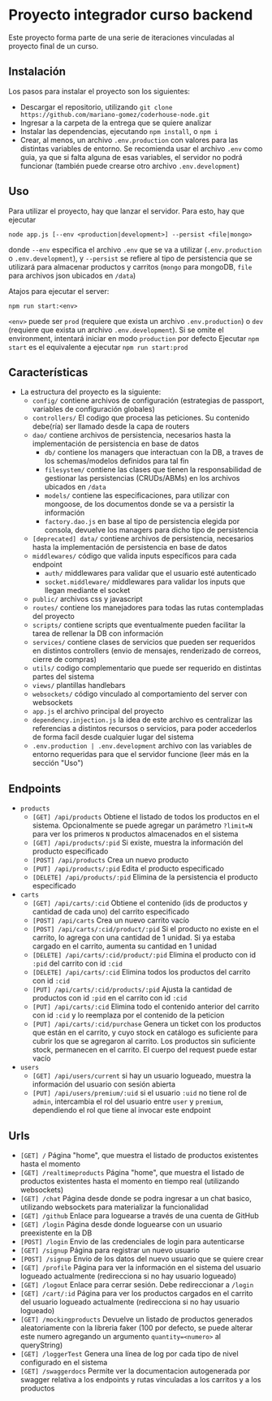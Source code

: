 # Proyecto integrador curso backend

Este proyecto forma parte de una serie de iteraciones vinculadas al proyecto final de un curso.

## Instalación

Los pasos para instalar el proyecto son los siguientes:
- Descargar el repositorio, utilizando `git clone https://github.com/mariano-gomez/coderhouse-node.git`
- Ingresar a la carpeta de la entrega que se quiere analizar
- Instalar las dependencias, ejecutando `npm install`, o `npm i`
- Crear, al menos, un archivo `.env.production` con valores para las distintas variables de entorno. Se recomienda usar el archivo `.env` como guia, ya que si falta alguna de esas variables, el servidor no podrá funcionar (también puede crearse otro archivo `.env.development`)
## Uso

Para utilizar el proyecto, hay que lanzar el servidor. Para esto, hay que ejecutar
```shell
node app.js [--env <production|development>] --persist <file|mongo>
```
donde `--env` especifica el archivo `.env` que se va a utilizar (`.env.production` o `.env.development`), y `--persist` se refiere al tipo de persistencia que se utilizará para almacenar productos y carritos (`mongo` para mongoDB, `file` para archivos json ubicados en `/data`)

Atajos para ejecutar el server:
```shell
npm run start:<env>
```
`<env>` puede ser `prod` (requiere que exista un archivo `.env.production`) o `dev` (requiere que exista un archivo `.env.development`).
Si se omite el environment, intentará iniciar en modo `production` por defecto
Ejecutar `npm start` es el equivalente a ejecutar `npm run start:prod` 

## Características

- La estructura del proyecto es la siguiente:
    - `config/` contiene archivos de configuración (estrategias de passport, variables de configuración globales)
    - `controllers/` El codigo que procesa las peticiones. Su contenido debe(ría) ser llamado desde la capa de routers
    - `dao/` contiene archivos de persistencia, necesarios hasta la implementación de persistencia en base de datos
        - `db/` contiene los managers que interactuan con la DB, a traves de los schemas/modelos definidos para tal fin
        - `filesystem/` contiene las clases que tienen la responsabilidad de gestionar las persistencias (CRUDs/ABMs) en los archivos ubicados en `/data`
        - `models/` contiene las especificaciones, para utilizar con mongoose, de los documentos donde se va a persistir la información
        - `factory.dao.js` en base al tipo de persistencia elegida por consola, devuelve los managers para dicho tipo de persistencia
    - `[deprecated] data/` contiene archivos de persistencia, necesarios hasta la implementación de persistencia en base de datos
    - `middlewares/` código que valida inputs específicos para cada endpoint
        - `auth/` middlewares para validar que el usuario esté autenticado
        - `socket.middleware/` middlewares para validar los inputs que llegan mediante el socket
    - `public/` archivos css y javascript
    - `routes/` contiene los manejadores para todas las rutas contempladas del proyecto
    - `scripts/` contiene scripts que eventualmente pueden facilitar la tarea de rellenar la DB con información
    - `services/` contiene clases de servicios que pueden ser requeridos en distintos controllers (envio de mensajes, renderizado de correos, cierre de compras)
    - `utils/` codigo complementario que puede ser requerido en distintas partes del sistema
    - `views/` plantillas handlebars
    - `websockets/` código vinculado al comportamiento del server con websockets
    - `app.js` el archivo principal del proyecto
    - `dependency.injection.js` la idea de este archivo es centralizar las referencias a distintos recursos o servicios, para poder accederlos de forma facil desde cualquier lugar del sistema
    - `.env.production | .env.development` archivo con las variables de entorno requeridas para que el servidor funcione (leer más en la sección "Uso")

## Endpoints
- `products`
    - `[GET] /api/products` Obtiene el listado de todos los productos en el sistema. Opcionalmente se puede agregar un parámetro `?limit=N` para ver los primeros `N` productos almacenados en el sistema
    - `[GET] /api/products/:pid` Si existe, muestra la información del producto especificado
    - `[POST] /api/products` Crea un nuevo producto
    - `[PUT] /api/products/:pid` Edita el producto especificado
    - `[DELETE] /api/products/:pid` Elimina de la persistencia el producto especificado
- `carts`
    - `[GET] /api/carts/:cid` Obtiene el contenido (ids de productos y cantidad de cada uno) del carrito especificado
    - `[POST] /api/carts` Crea un nuevo carrito vacío
    - `[POST] /api/carts/:cid/product/:pid` Si el producto no existe en el carrito, lo agrega con una cantidad de 1 unidad. Si ya estaba cargado en el carrito, aumenta su cantidad en 1 unidad
    - `[DELETE] /api/carts/:cid/product/:pid` Elimina el producto con id `:pid` del carrito con id `:cid`
    - `[DELETE] /api/carts/:cid` Elimina todos los productos del carrito con id `:cid`
    - `[PUT] /api/carts/:cid/products/:pid` Ajusta la cantidad de productos con id `:pid` en el carrito con id `:cid`
    - `[PUT] /api/carts/:cid` Elimina todo el contenido anterior del carrito con id `:cid` y lo reemplaza por el contenido de la peticion
    - `[PUT] /api/carts/:cid/purchase` Genera un ticket con los productos que están en el carrito, y cuyo stock en catálogo es suficiente para cubrir los que se agregaron al carrito. Los productos sin suficiente stock, permanecen en el carrito. El cuerpo del request puede estar vacío
- `users`
    - `[GET] /api/users/current` si hay un usuario logueado, muestra la información del usuario con sesión abierta
    - `[PUT] /api/users/premium/:uid` si el usuario `:uid` no tiene rol de `admin`, intercambia el rol del usuario entre `user` y `premium`, dependiendo el rol que tiene al invocar este endpoint

## Urls
- `[GET] /` Página "home", que muestra el listado de productos existentes hasta el momento
- `[GET] /realtimeproducts` Página "home", que muestra el listado de productos existentes hasta el momento en tiempo real (utilizando websockets)
- `[GET] /chat` Página desde donde se podra ingresar a un chat basico, utilizando websockets para materializar la funcionalidad
- `[GET] /github` Enlace para loguearse a través de una cuenta de GitHub
- `[GET] /login` Página desde donde loguearse con un usuario preexistente en la DB
- `[POST] /login` Envio de las credenciales de login para autenticarse
- `[GET] /signup` Página para registrar un nuevo usuario
- `[POST] /signup` Envio de los datos del nuevo usuario que se quiere crear
- `[GET] /profile` Página para ver la información en el sistema del usuario logueado actualmente (redirecciona si no hay usuario logueado)
- `[GET] /logout` Enlace para cerrar sesión. Debe redireccionar a `/login`
- `[GET] /cart/:id` Página para ver los productos cargados en el carrito del usuario logueado actualmente (redirecciona si no hay usuario logueado)
- `[GET] /mockingproducts` Devuelve un listado de productos generados aleatoriamente con la libreria faker (100 por defecto, se puede alterar este numero agregando un argumento `quantity=<numero>` al queryString)
- `[GET] /loggerTest` Genera una línea de log por cada tipo de nivel configurado en el sistema
- `[GET] /swaggerdocs` Permite ver la documentacion autogenerada por swagger relativa a los endpoints y rutas vinculadas a los carritos y a los productos
